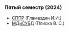 ### Пятый семестр (2024)

- [СППР](https://github.com/JankerPlay/BSUIR-Labs/tree/semester-5/SPPR) (Гламаздин И.И.)
- [МДиСУБД](https://github.com/JankerPlay/BSUIR-Labs/tree/semester-5/MDSYBD) (Плиска В. С.)
